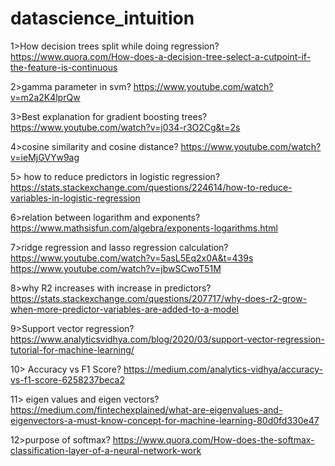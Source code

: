 # datascience_intuition

1>How decision trees split while doing regression?
https://www.quora.com/How-does-a-decision-tree-select-a-cutpoint-if-the-feature-is-continuous

2>gamma parameter in svm?
https://www.youtube.com/watch?v=m2a2K4lprQw

3>Best explanation for gradient boosting trees?
https://www.youtube.com/watch?v=j034-r3O2Cg&t=2s

4>cosine similarity and cosine distance?
https://www.youtube.com/watch?v=ieMjGVYw9ag

5> how to reduce predictors in logistic regression?
https://stats.stackexchange.com/questions/224614/how-to-reduce-variables-in-logistic-regression

6>relation between logarithm and exponents?
https://www.mathsisfun.com/algebra/exponents-logarithms.html

7>ridge regression and lasso regression calculation?
https://www.youtube.com/watch?v=5asL5Eq2x0A&t=439s
https://www.youtube.com/watch?v=jbwSCwoT51M

8>why R2 increases with increase in predictors?
https://stats.stackexchange.com/questions/207717/why-does-r2-grow-when-more-predictor-variables-are-added-to-a-model

9>Support vector regression?
https://www.analyticsvidhya.com/blog/2020/03/support-vector-regression-tutorial-for-machine-learning/

10> Accuracy vs F1 Score?
https://medium.com/analytics-vidhya/accuracy-vs-f1-score-6258237beca2

11> eigen values and eigen vectors?
https://medium.com/fintechexplained/what-are-eigenvalues-and-eigenvectors-a-must-know-concept-for-machine-learning-80d0fd330e47

12>purpose of softmax?
https://www.quora.com/How-does-the-softmax-classification-layer-of-a-neural-network-work




